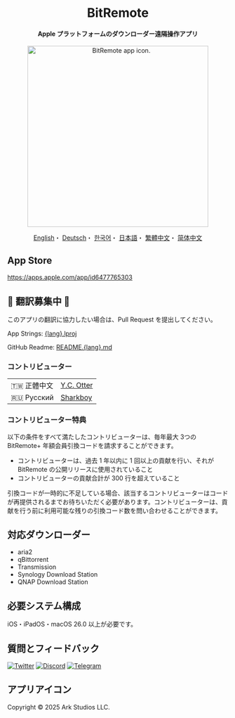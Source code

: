 <h1 align="center">BitRemote</h1>

<h4 align="center">Apple プラットフォームのダウンローダー遠隔操作アプリ</h4>

<p align="center">
<picture>
<source media="(prefers-color-scheme: dark)" srcset="https://github.com/user-attachments/assets/2327b2ce-4c3f-4223-ab9a-5129e5032f17">
<img src="https://github.com/user-attachments/assets/040be940-4d84-49ae-9561-15c57eb9ab4a" width="412" alt="BitRemote app icon.">
</picture>
</p>

<p align="center">
  <a href="/README.md">English</a>・
  <a href="/READMEs/README.de.md">Deutsch</a>・
  <a href="/READMEs/README.ko.md">한국어</a>・
  <a href="/READMEs/README.jpn.md">日本語</a>・
  <a href="/READMEs/README.cht.md">繁體中文</a>・
  <a href="/READMEs/README.chs.md">简体中文</a>
</p>

## App Store
https://apps.apple.com/app/id6477765303

## 📢 翻訳募集中 📢
このアプリの翻訳に協力したい場合は、Pull Request を提出してください。

App Strings: [{lang}.lproj](/Strings)

GitHub Readme: [README.{lang}.md](/READMEs)

### コントリビューター
| | |
| - | - |
| 🇹🇼 正體中文 | [Y.C. Otter](https://github.com/otteryc) |
| 🇷🇺 Русский | [Sharkboy](https://github.com/Sharkboy-j) |

### コントリビューター特典
以下の条件をすべて満たしたコントリビューターは、毎年最大 3つの BitRemote+ 年額会員引換コードを請求することができます。
- コントリビューターは、過去 1 年以内に 1 回以上の貢献を行い、それが BitRemote の公開リリースに使用されていること
- コントリビューターの貢献合計が 300 行を超えていること

引換コードが一時的に不足している場合、該当するコントリビューターはコードが再提供されるまでお待ちいただく必要があります。コントリビューターは、貢献を行う前に利用可能な残りの引換コード数を問い合わせることができます。

## 対応ダウンローダー
- aria2
- qBittorrent
- Transmission
- Synology Download Station
- QNAP Download Station

## 必要システム構成
iOS・iPadOS・macOS 26.0 以上が必要です。

## 質問とフィードバック
[![Twitter](https://img.shields.io/badge/Twitter-2CA5E0?style=for-the-badge&logo=twitter&logoColor=white)](https://twitter.com/bitremote)
[![Discord](https://img.shields.io/badge/Discord-7289DA?style=for-the-badge&logo=discord&logoColor=white)](https://discord.gg/x5TP2z6cFj)
[![Telegram](https://img.shields.io/badge/Telegram-858585?style=for-the-badge&logo=telegram&logoColor=white)](https://t.me/bitremote)

## アプリアイコン
Copyright © 2025 Ark Studios LLC.
